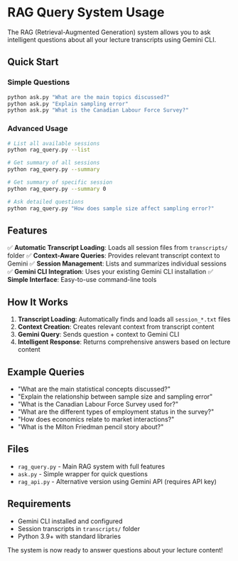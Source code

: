 # RAG Query System Usage

The RAG (Retrieval-Augmented Generation) system allows you to ask intelligent questions about all your lecture transcripts using Gemini CLI.

## Quick Start

### Simple Questions
```bash
python ask.py "What are the main topics discussed?"
python ask.py "Explain sampling error"
python ask.py "What is the Canadian Labour Force Survey?"
```

### Advanced Usage
```bash
# List all available sessions
python rag_query.py --list

# Get summary of all sessions
python rag_query.py --summary

# Get summary of specific session
python rag_query.py --summary 0

# Ask detailed questions
python rag_query.py "How does sample size affect sampling error?"
```

## Features

✅ **Automatic Transcript Loading**: Loads all session files from `transcripts/` folder
✅ **Context-Aware Queries**: Provides relevant transcript context to Gemini
✅ **Session Management**: Lists and summarizes individual sessions
✅ **Gemini CLI Integration**: Uses your existing Gemini CLI installation
✅ **Simple Interface**: Easy-to-use command-line tools

## How It Works

1. **Transcript Loading**: Automatically finds and loads all `session_*.txt` files
2. **Context Creation**: Creates relevant context from transcript content
3. **Gemini Query**: Sends question + context to Gemini CLI
4. **Intelligent Response**: Returns comprehensive answers based on lecture content

## Example Queries

- "What are the main statistical concepts discussed?"
- "Explain the relationship between sample size and sampling error"
- "What is the Canadian Labour Force Survey used for?"
- "What are the different types of employment status in the survey?"
- "How does economics relate to market interactions?"
- "What is the Milton Friedman pencil story about?"

## Files

- `rag_query.py` - Main RAG system with full features
- `ask.py` - Simple wrapper for quick questions
- `rag_api.py` - Alternative version using Gemini API (requires API key)

## Requirements

- Gemini CLI installed and configured
- Session transcripts in `transcripts/` folder
- Python 3.9+ with standard libraries

The system is now ready to answer questions about your lecture content!
